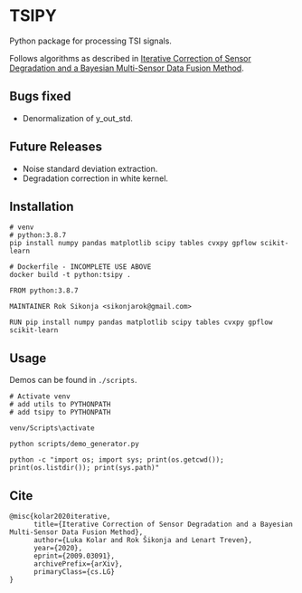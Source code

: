 # TSIPY

Python package for processing TSI signals.
 
Follows algorithms as described in 
[Iterative Correction of Sensor Degradation and a Bayesian Multi-Sensor Data Fusion Method](https://arxiv.org/abs/2009.03091).

## Bugs fixed

- Denormalization of y_out_std.

## Future Releases

- Noise standard deviation extraction.
- Degradation correction in white kernel.

## Installation
    
    # venv
    # python:3.8.7
    pip install numpy pandas matplotlib scipy tables cvxpy gpflow scikit-learn

    # Dockerfile - INCOMPLETE USE ABOVE
    docker build -t python:tsipy .
    
    FROM python:3.8.7
    
    MAINTAINER Rok Sikonja <sikonjarok@gmail.com>
    
    RUN pip install numpy pandas matplotlib scipy tables cvxpy gpflow scikit-learn

## Usage

Demos can be found in ```./scripts```.

    # Activate venv
    # add utils to PYTHONPATH
    # add tsipy to PYTHONPATH
    
    venv/Scripts\activate

    python scripts/demo_generator.py

    python -c "import os; import sys; print(os.getcwd()); print(os.listdir()); print(sys.path)"

## Cite

    @misc{kolar2020iterative,
          title={Iterative Correction of Sensor Degradation and a Bayesian Multi-Sensor Data Fusion Method}, 
          author={Luka Kolar and Rok Šikonja and Lenart Treven},
          year={2020},
          eprint={2009.03091},
          archivePrefix={arXiv},
          primaryClass={cs.LG}
    }
